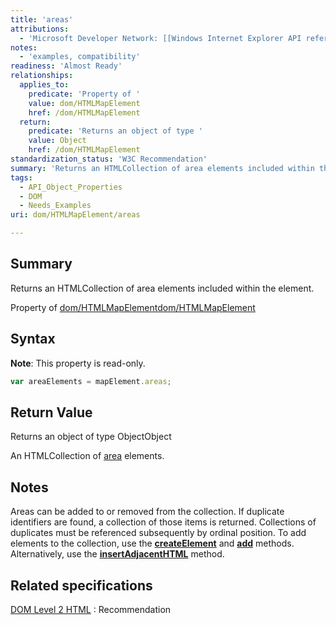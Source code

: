 ```yaml
---
title: 'areas'
attributions:
  - 'Microsoft Developer Network: [[Windows Internet Explorer API reference](http://msdn.microsoft.com/en-us/library/ie/hh828809%28v=vs.85%29.aspx) Article]'
notes:
  - 'examples, compatibility'
readiness: 'Almost Ready'
relationships:
  applies_to:
    predicate: 'Property of '
    value: dom/HTMLMapElement
    href: /dom/HTMLMapElement
  return:
    predicate: 'Returns an object of type '
    value: Object
    href: /dom/HTMLMapElement
standardization_status: 'W3C Recommendation'
summary: 'Returns an HTMLCollection of area elements included within the element.'
tags:
  - API_Object_Properties
  - DOM
  - Needs_Examples
uri: dom/HTMLMapElement/areas

---
```

## Summary

Returns an HTMLCollection of area elements included within the element.

Property of [dom/HTMLMapElement](/dom/HTMLMapElement)[dom/HTMLMapElement](/dom/HTMLMapElement)

## Syntax

**Note**: This property is read-only.

``` js
var areaElements = mapElement.areas;
```

## Return Value

Returns an object of type ObjectObject

An HTMLCollection of [area](/dom/HTMLAreaElement) elements.

## Notes

Areas can be added to or removed from the collection. If duplicate identifiers are found, a collection of those items is returned. Collections of duplicates must be referenced subsequently by ordinal position. To add elements to the collection, use the [**createElement**](/dom/Document/createElement) and [**add**](/dom/HTMLSelectElement/add) methods. Alternatively, use the [**insertAdjacentHTML**](/dom/Element/insertAdjacentHTML) method.

## Related specifications

[DOM Level 2 HTML](http://www.w3.org/TR/DOM-Level-2-HTML/)
:   Recommendation
